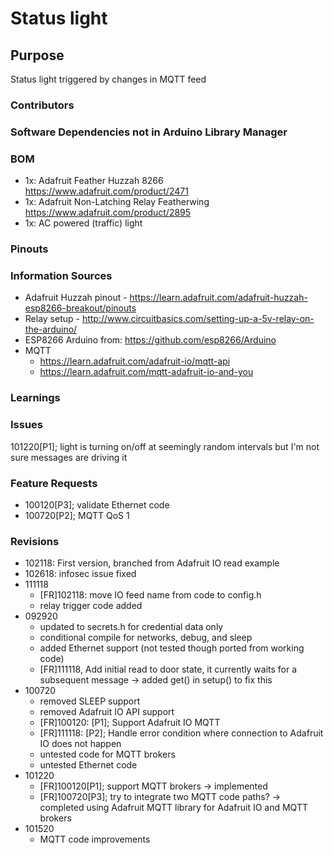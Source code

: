 # Status light

## Purpose 
Status light triggered by changes in MQTT feed

### Contributors

### Software Dependencies not in Arduino Library Manager 

### BOM
- 1x: Adafruit Feather Huzzah 8266 https://www.adafruit.com/product/2471
- 1x: Adafruit Non-Latching Relay Featherwing https://www.adafruit.com/product/2895
- 1x: AC powered (traffic) light

### Pinouts

### Information Sources
- Adafruit Huzzah pinout - https://learn.adafruit.com/adafruit-huzzah-esp8266-breakout/pinouts
- Relay setup - http://www.circuitbasics.com/setting-up-a-5v-relay-on-the-arduino/
- ESP8266 Arduino from: https://github.com/esp8266/Arduino
- MQTT
	- https://learn.adafruit.com/adafruit-io/mqtt-api
	- https://learn.adafruit.com/mqtt-adafruit-io-and-you

### Learnings

### Issues
101220[P1]; light is turning on/off at seemingly random intervals but I'm not sure messages are driving it

### Feature Requests
- 100120[P3]; validate Ethernet code
- 100720[P2]; MQTT QoS 1

### Revisions
- 102118: First version, branched from Adafruit IO read example
- 102618: infosec issue fixed
- 111118
	- [FR]102118: move IO feed name from code to config.h
	- relay trigger code added
- 092920
	- updated to secrets.h for credential data only
	- conditional compile for networks, debug, and sleep
	- added Ethernet support (not tested though ported from working code)
	- [FR]111118, Add initial read to door state, it currently waits for a subsequent message -> added get() in setup() to fix this
- 100720
	- removed SLEEP support
	- removed Adafruit IO API support
	- [FR]100120: [P1]; Support Adafruit IO MQTT
	- [FR]111118: [P2]; Handle error condition where connection to Adafruit IO does not happen
	- untested code for MQTT brokers
	- untested Ethernet code
- 101220
	- [FR]100120[P1]; support MQTT brokers -> implemented
	- [FR]100720[P3]; try to integrate two MQTT code paths? -> completed using Adafruit MQTT library for Adafruit IO and MQTT brokers
- 101520
	- MQTT code improvements